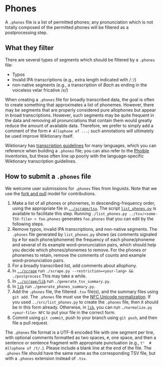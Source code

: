 Phones
======

A `.phones` file is a list of permitted phones; any pronunciation which is not
totally composed of the permitted phones will be filtered as a postprocessing 
step.

What they filter
----------------

There are several types of segments which should be filtered by a `.phones`
file:

-   Typos
-   Invalid IPA transcriptions (e.g., extra length indicated with /ːː/)
-   non-native segments (e.g., a transcription of *Bach* as ending in the
    voiceless velar fricative /x/)

When creating a `.phones` file for broadly transcribed data, the goal is often
to create something that approximates a list of phonemes. However, there may 
be segments that are properly considered pure allophones but appear in broad 
transcriptions. However, such  segments may be quite frequent in the data and 
removing all pronunciations that contain them would greatly reduce the amount 
of available data. Therefore, we prefer to simply add a comment of the form 
`# Allophone of ...`; such annotations will ultimately be used improve 
Wiktionary itself.

Wiktionary has [transcription
guidelines](https://en.wiktionary.org/wiki/Appendix:English_pronunciation) for
many languages, which you can reference when building a `.phones` file; you can
also refer to the [Phoible](https://phoible.org/) inventories, but these often
line up poorly with the language-specific Wiktionary transcription guidelines.

How to submit a `.phones` file
------------------------------

We welcome user submissions for `.phones` files from linguists. Note that we use
the [fork and pull](../../CONTRIBUTING.md) model for contributions.

1.  Make a list of all phones or phonemes, in descending-frequency order, using
    the appropriate file in [`../scrape/tsv`](../scrape/tsv). The script
    [`list_phones.py`](lib/list_phones.py) is available to facilitate this
    step. Running `./list_phones.py ../tsv/<some-TSV-file> > foo.phones`
    generates `foo.phones` that you can edit by the following steps.
2.  Remove typos, invalid IPA transcriptions, and non-native segments. The
    `.phones` file generated by `list_phones.py` shows (as comments signaled by
    `#` for each phone/phoneme) the frequency of each phone/phoneme and several
    of its example word-pronunciation pairs, which should help you decide which
    phones/phonemes to remove. For the phones or phonemes to retain, remove the
    comments of counts and example word-pronunciation pairs.
3.  For a broadly transcribed list, add comments about allophony.
4.  In [`../scrape`](../scrape) run 
    ```./scrape.py --restriction=<your-lang> && ./postprocess```
    This may take a while.
5.  In [`../scrape/lib`](../scrape/lib) run `./generate_tsv_summary.py`.
6.  In [`lib`](lib) run `./generate_phones_summary.py`.
7.  Add the `.phones` file, the filtered `.tsv` file(s), and the summary files
    using `git add`. The `.phones` file must use the [NFC Unicode 
    normalization](https://en.wikipedia.org/wiki/Unicode_equivalence#Normalization).
    If you used `../src/list_phones.py` to create the `.phones` file, then it
    should be in this form already. Otherwise, in [`lib`](lib), you can run
    `./normalize.py <your-file> NFC` to put your file in the correct form.
8.  Commit using `git commit`, push to your branch using `git push`, and then
    file a pull request.

The `.phones` file format is a UTF-8 encoded file with one segment per line,
with optional comments formatted as two spaces, `#`, one space, and then a
sentence or sentence fragment with appropriate punctuation (e.g.,
`tʰ  # Allophone of /t/.`). Please include a blank line at the end of the file.
The `.phones` file should have the same name as the corresponding TSV file, but
with a `.phones` extension instead of `.tsv`.

